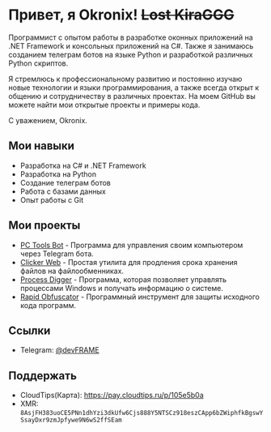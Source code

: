 # Привет, я Okronix! ~~Lost KiraGGG~~
Программист с опытом работы в разработке оконных приложений на .NET Framework и консольных приложений на C#. Также я занимаюсь созданием телеграм ботов на языке Python и разработкой различных Python скриптов.

Я стремлюсь к профессиональному развитию и постоянно изучаю новые технологии и языки программирования, а также всегда открыт к общению и сотрудничеству в различных проектах. На моем GitHub вы можете найти мои открытые проекты и примеры кода.

С уважением, Okronix.

## Мои навыки
- Разработка на C# и .NET Framework
- Разработка на Python
- Создание телеграм ботов
- Работа с базами данных
- Опыт работы с Git
## Мои проекты
- [PC Tools Bot](https://github.com/Okronix/PCToolsBot) - Программа для управления своим компьютером через Telegram бота.
- [Clicker Web](https://github.com/Okronix/ClickerWeb) - Простая утилита для продления срока хранения файлов на файлообменниках.
- [Process Digger](https://github.com/Okronix/ProcessDigger) - Программа, которая позволяет управлять процессами Windows и получать информацию о системе.
- [Rapid Obfuscator](https://github.com/Okronix/Rapid-Obfuscator) - Программный инструмент для защиты исходного кода программ.
## Ссылки
- Telegram: [@devFRAME](https://t.me/devFRAME)
## Поддержать
- CloudTips(Карта): https://pay.cloudtips.ru/p/105e5b0a
- XMR: ```8AsjFH383uoCE5PNn1dhYzi3dkUfw6Cjs888Y5NTSCz918eszCApp6bZWiphfkBgswYSsayDxr9zmJpfywe9N6wS2ffSEam```
